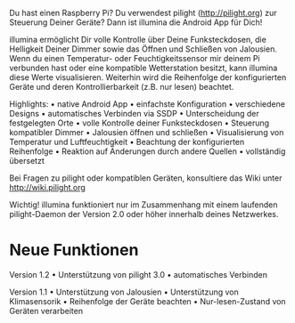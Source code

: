 Du hast einen Raspberry Pi? Du verwendest pilight (http://pilight.org) zur Steuerung Deiner Geräte? Dann ist illumina die Android App für Dich!

illumina ermöglicht Dir volle Kontrolle über Deine Funksteckdosen, die Helligkeit Deiner Dimmer sowie das Öffnen und Schließen von Jalousien. Wenn du einen Temperatur- oder Feuchtigkeitssensor mir deinem Pi verbunden hast oder eine kompatible Wetterstation besitzt, kann illumina diese Werte visualisieren. Weiterhin wird die Reihenfolge der konfigurierten Geräte und deren Kontrollierbarkeit (z.B. nur lesen) beachtet.

Highlights:
• native Android App
• einfachste Konfiguration
• verschiedene Designs
• automatisches Verbinden via SSDP
• Unterscheidung der festgelegten Orte
• volle Kontrolle deiner Funksteckdosen
• Steuerung kompatibler Dimmer
• Jalousien öffnen und schließen
• Visualisierung von Temperatur und Luftfeuchtigkeit
• Beachtung der konfigurierten Reihenfolge
• Reaktion auf Änderungen durch andere Quellen
• vollständig übersetzt

Bei Fragen zu pilight oder kompatiblen Geräten, konsultiere das Wiki unter http://wiki.pilight.org

Wichtig!
illumina funktioniert nur im Zusammenhang mit einem laufenden pilight-Daemon der Version 2.0 oder höher innerhalb deines Netzwerkes.

Neue Funktionen
=============

Version 1.2
• Unterstützung von pilight 3.0
• automatisches Verbinden

Version 1.1
• Unterstützung von Jalousien
• Unterstützung von Klimasensorik
• Reihenfolge der Geräte beachten
• Nur-lesen-Zustand von Geräten verarbeiten
